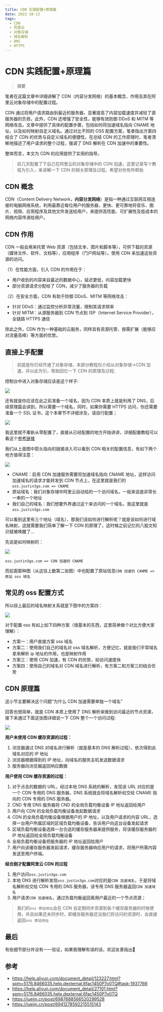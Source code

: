 ```yaml
---
title: CDN 实践配置+原理篇
date: 2022-10-13
tags: 
  - CDN
  - 阿里云
  - 对象存储
  - 域名解析
  - DNS
  - HTTPS
---
```


# CDN 实践配置+原理篇

> 摘要

<!-- DESC SEP -->

笔者在这篇文章中详细讲解了 CDN（内容分发网络）的基本概念、作用及其在阿里云对象存储中的配置过程。

CDN 通过将用户请求路由到最近的服务器，显著提高了内容加载速度并减轻了源服务器的负担。此外，CDN 还增强了安全性，能够有效防御 DDoS 和 MITM 等网络攻击。文章中提供了具体的配置步骤，包括如何将加速域名指向 CNAME 地址，以及如何映射自定义域名。通过对比不同的 OSS 配置方案，笔者指出方案四结合了 CDN 的优势与自定义域名的便捷性。在总结 CDN 的工作原理时，笔者清晰地描述了用户请求的整个过程，强调了 DNS 解析在 CDN 加速中的重要性。

整体而言，本文为 CDN 的应用提供了实用的指导。

<!-- DESC SEP -->

> 前几天配置了下自己在阿里云的对象存储中的 CDN 加速，这里记录写个教程为引入，来讲解一下 CDN 的相关原理及过程，希望对你有所帮助

## CDN 概念

CDN（Content Delivery Network，**内容分发网络**）是指一种通过互联网互相连接的电脑网络系统，利用最靠近每位用户的服务器，更快、更可靠地将音乐、图片、视频、应用程序及其他文件发送给用户，来提供高性能、可扩展性及低成本的网络内容传递给用户。

## CDN 作用

CDN 一般会用来托管 Web 资源（包括文本、图片和脚本等），可供下载的资源（媒体文件、软件、文档等），应用程序（门户网站等）。使用 CDN 来加速这些资源的访问。

（1）在性能方面，引入 CDN 的作用在于：

- 用户收到的内容来自最近的数据中心，延迟更低，内容加载更快
- 部分资源请求分配给了 CDN，减少了服务器的负载

（2）在安全方面，CDN 有助于防御 DDoS、MITM 等网络攻击：

- 针对 DDoS：通过监控分析异常流量，限制其请求频率
- 针对 MITM：从源服务器到 CDN 节点到 ISP（Internet Service Provider），全链路 HTTPS 通信

除此之外，CDN 作为一种基础的云服务，同样具有资源托管、按需扩展（能够应对流量高峰）等方面的优势。

## 直接上手配置

> 前提是你已经开通了对象存储，本部分教程仅介绍从对象存储→CDN 加速，并以此为引，帮助回忆一下 CDN 的原理及过程;

控制台中进入对象存储应该是这个样子:

![](https://oss.justin3go.com/blogs/Pasted%20image%2020221114204713.png)

还有就是你应该在此之前准备一个域名，因为 CDN 本质上就是利用了 DNS，后续原理篇会讲到，所以需要一个域名，同时，如果你需要 HTTPS 访问，你还需要准备一个 SSL 证书，这个本章节不详细涉及，请自行配置；

![](https://oss.justin3go.com/blogs/Pasted%20image%2020221114211106.png)

我这里就不重新从零配置了，直接从已经配置的地方开始讲讲，详细配置教程可以看这个[参考链接](https://help.aliyun.com/document_detail/123227.html?spm=5176.8466035.help.dexternal.6fac1450P7o0TQ#task-1937766)

我们从上面图中箭头指向的链接进入可以看到 CDN 相关的配置信息，有如下两个地方值得注意：

![](https://oss.justin3go.com/blogs/Pasted%20image%2020221114212320.png)

- CNAME：启用 CDN 加速服务需要将加速域名指向 CNAME 地址，这样访问加速域名的请求才能转发到 CDN 节点上，在这里就是我们的`oss.justin3go.com => CNAME`
- 原站域名：我们对象存储中阿里云自动给的一个访问域名，一般来说是非常长一串的一个地址
- 我们自己的域名：我们想要外界通过这个来访问的一个域名，我这里就是`oss.justin3go.com`

可以看到这里有三个地址（域名），那我们该如何进行解析呢？就是该如何进行域名映射，这就需要我们简单了解一下 CDN 的原理了，这时候之前记忆的八股文知识就被唤醒了...

先说是如何映射的：

![](https://oss.justin3go.com/blogs/Pasted%20image%2020221114213906.png)

`oss.justin3go.com => CDN 加速的 CNAME`

而前面那种图（从这往上数第二张图）中也配置了原站信息`CDN 加速的 CANME => 原站 oss 域名`

## 常见的 oss 配置方式

所以综上最后的域名映射关系就是下图中的方案四：

![](https://oss.justin3go.com/blogs/CDN%E5%90%84%E5%9F%9F%E5%90%8D%E6%98%A0%E5%B0%84%E5%85%B3%E7%B3%BB.png)

对于配置 oss 有如上如下四种方案（很基本的东西，这里简单做个对比方便大家理解）：

- 方案一：用户直接方案 oss 域名
- 方案二：使用我们自己的域名对 oss 域名解析，方便记忆，就是我们平常域名拿来解析 ip 地址的作用，也是映射作用
- 方案三：使用 CDN 加速，有 CDN 的优势，如访问速度快
- 方案四：使用自己的域名对 CDN 域名进行解析，有方案二和方案三的结合优势

## CDN 原理篇

这小节主要解决这个问题“为什么 CDN 加速需要单独一个域名”

回答也很简单，就是 CDN 本质上使用了 DNS 解析来做到访问最近的节点资源，接下来通过下面这张图详细说一下 CDN 整个一个访问过程:

![](https://oss.justin3go.com/blogs/CDN%E5%8E%9F%E7%90%86%E6%AD%A5%E9%AA%A4%E5%9B%BE.png)

**用户未使用 CDN 缓存资源的过程：**

1. 浏览器通过 DNS 对域名进行解析（就是基本的 DNS 解析过程），依次得到此域名对应的 IP 地址
2. 浏览器根据得到的 IP 地址，向域名的服务主机发送数据请求
3. 服务器向浏览器返回响应数据

**用户使用 CDN 缓存资源的过程：**

1. 对于点击的数据的 URL，经过本地 DNS 系统的解析，发现该 URL 对应的是一个 CDN 专用的 DNS 服务器，DNS 系统就会将域名解析权交给 CNAME 指向的 CDN 专用的 DNS 服务器。
2. CND 专用 DNS 服务器将 CND 的全局负载均衡设备 IP 地址返回给用户
3. 用户向 CDN 的全局负载均衡设备发起数据请求
4. CDN 的全局负载均衡设备根据用户的 IP 地址，以及用户请求的内容 URL，选择一台用户所属区域的区域负载均衡设备，告诉用户向这台设备发起请求
5. 区域负载均衡设备选择一台合适的缓存服务器来提供服务，将该缓存服务器的 IP 地址返回给全局负载均衡设备
6. 全局负载均衡设备把服务器的 IP 地址返回给用户
7. 用户向该缓存服务器发起请求，缓存服务器响应用户的请求，将用户所需内容发送至用户终端。

**结合刚才配置阿里云 CDN 的过程**

1. 用户访问`oss.justin3go.com`
2. 本地 DNS 进行解析发现`oss.justin3go.com`对应的是`CDN 加速域名`，于是将域名解析权交给 CDN 专用的 DNS 服务器，该专用 DNS 服务器返回`CDN 加速域名`
3. 用户请求`CDN 加速域名`，通过负载均衡返回离用户最近的一个节点资源；

> 我们的`oss 原站地址`会在 CDN 会定期同步资源到各个缓存服务器的时候使用，并且如果还未同步时，即缓存服务器还没我们将访问的资源时，会直接返回`oss 原站地址`

## 最后

有些细节部分并没有一一验证，如果我理解有误的话，欢迎友善指出🎉

## 参考
- https://help.aliyun.com/document_detail/123227.html?spm=5176.8466035.help.dexternal.6fac1450P7o0TQ#task-1937766
- https://help.aliyun.com/document_detail/27101.html?spm=5176.8466035.help.dexternal.6fac1450P7o0TQ
- https://juejin.cn/post/6987688566520299528
- https://juejin.cn/post/6941278592215515143


